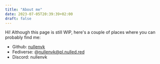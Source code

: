 ```yaml
---
title: "About me"
date: 2023-07-05T20:39:39+02:00
draft: false 
---
```


Hi! Although this page is still WIP, here's a couple of places where you can probably find me:

- Github: [nullenvk](https://github.com/nullenvk)
- Fediverse: @nullenvk@pl.nulled.red
- Discord: nullenvk
